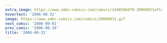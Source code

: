 ```yaml
---
extra_image: https://www.smbc-comics.com/comics/1448566870-20060831after.png
hovertext: '2006-08-31'
image: https://www.smbc-comics.com/comics/20060831.gif
next_comic: '2006-09-01'
prev_comic: '2006-08-30'
title: '2006-08-31'
---
```



